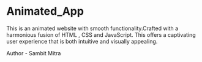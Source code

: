 # Animated_App

This is an animated website with smooth functionality.Crafted with a harmonious fusion of HTML , CSS and JavaScript. This offers a captivating user experience that is both intuitive and visually appealing.

Author - Sambit Mitra
